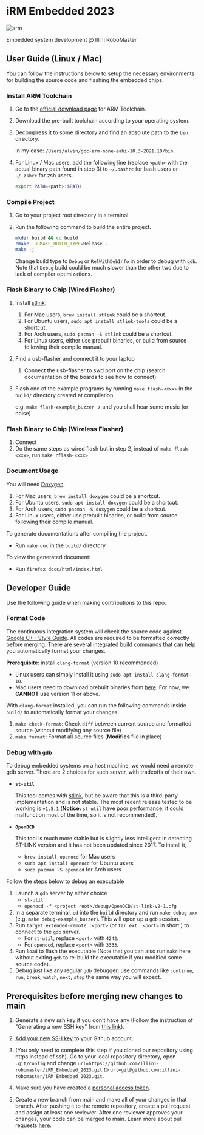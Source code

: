 # iRM Embedded 2023

![arm](https://github.com/illini-robomaster/iRM_Embedded_2022/workflows/arm%20build/badge.svg)

Embedded system development @ Illini RoboMaster

## User Guide (Linux / Mac)

You can follow the instructions below to setup the necessary environments for
building the source code and flashing the embedded chips.

### Install ARM Toolchain

1. Go to the [official download page](https://developer.arm.com/open-source/gnu-toolchain/gnu-rm/downloads)
   for ARM Toolchain.
2. Download the pre-built toolchain according to your operating system.
3. Decompress it to some directory and find an absolute path to the `bin` directory.

   In my case: `/Users/alvin/gcc-arm-none-eabi-10.3-2021.10/bin`.

4. For Linux / Mac users, add the following line (replace `<path>`
   with the actual binary path found in step 3) to `~/.bashrc` for bash users
   or `~/.zshrc` for zsh users.

   ```sh
   export PATH=<path>:$PATH
   ```

### Compile Project

1. Go to your project root directory in a terminal.
2. Run the following command to build the entire project.

   ```sh
   mkdir build && cd build
   cmake -DCMAKE_BUILD_TYPE=Release ..
   make -j
   ```

   Change build type to `Debug` or `RelWithDebInfo` in order to debug with `gdb`.
   Note that `Debug` build could be much slower than the other two due to lack
   of compiler optimizations.

### Flash Binary to Chip (Wired Flasher)



1. Install [stlink](https://github.com/stlink-org/stlink).

   1. For Mac users, `brew install stlink` could be a shortcut.
   2. For Ubuntu users, `sudo apt install stlink-tools` could be a shortcut.
   3. For Arch users, `sudo pacman -S stlink` could be a shortcut.
   4. For Linux users, either use prebuilt binaries, or build from source
      following their compile manual.

2. Find a usb-flasher and connect it to your laptop
   1. Connect the usb-flasher to swd port on the chip (search documentation of the boards to see how to connect)
   
3. Flash one of the example programs by running `make flash-<xxx>` in the
   `build/` directory created at compilation.

   e.g. `make flash-example_buzzer` -> and you shall hear some music (or noise)

### Flash Binary to Chip (Wireless Flasher)

1. Connect 
2. Do the same steps as wired flash but in step 2, instead of `make flash-<xxx>`, run `make rflash-<xxx>`


### Document Usage

You will need [Doxygen](https://www.doxygen.nl/index.html).

   1. For Mac users, `brew install doxygen` could be a shortcut.
   2. For Ubuntu users, `sudo apt install doxygen` could be a shortcut.
   3. For Arch users, `sudo pacman -S doxygen` could be a shortcut.
   4. For Linux users, either use prebuilt binaries, or build from source
      following their compile manual.

To generate documentations after compiling the project.

   - Run `make doc` in the `build/` directory

To view the generated document:

   - Run `firefox docs/html/index.html`

## Developer Guide

Use the following guide when making contributions to this repo.

### Format Code

The continuous integration system will check the source code against
[Google C++ Style Guide](https://google.github.io/styleguide/cppguide.html).
All codes are required to be formatted correctly before merging. There are several
integrated build commands that can help you automatically format your changes.

**Prerequisite**: install `clang-format` (version 10 recommended)

* Linux users can simply install it using `sudo apt install clang-format-10`.
* Mac users need to download prebuilt binaries from
  [here](https://releases.llvm.org/download.html). For now, we **CANNOT**
  use version 11 or above.

With `clang-format` installed, you can run the following commands inside `build/`
to automatically format your changes.

1. `make check-format`: Check `diff` between current source and
   formatted source (without modifying any source file)
2. `make format`: Format all source files (**Modifies** file in place)

### Debug with `gdb`

To debug embedded systems on a host machine, we would need a remote gdb server.
There are 2 choices for such server, with tradeoffs of their own.

* **`st-util`**

  This tool comes with [stlink](#flash-binary-to-chip), but be aware
  that this is a third-party implementation and is not stable. The most
  recent release tested to be working is `v1.5.1` (**Notice:** `st-util`
  have poor performance, it could malfunction most of the time, so
  it is not recommended).

* **`OpenOCD`**

  This tool is much more stable but is slightly less intelligent in detecting
  ST-LINK version and it has not been updated since 2017. To install it,
    * `brew install openocd` for Mac users
    * `sudo apt install openocd` for Ubuntu users
    * `sudo pacman -S openocd` for Arch users

Follow the steps below to debug an executable

1. Launch a `gdb` server by either choice
    * `st-util`
    * `openocd -f <project root>/debug/OpenOCD/st-link-v2-1.cfg`
2. In a separate terminal, `cd` into the `build` directory and run `make debug-xxx`
   (e.g. `make debug-example_buzzer`). This will open up a `gdb` session.
3. Run `target extended-remote :<port>` (or `tar ext :<port>` in short )
   to connect to the `gdb` server.
    * For `st-util`, replace `<port>` with `4242`.
    * For `openocd`, replace `<port>` with `3333`.
4. Run `load` to flash the executable (Note that you can also run `make` here
   without exiting `gdb` to re-build the executable if you modified some
   source code).
5. Debug just like any regular `gdb` debugger: use commands like `continue`,
   `run`, `break`, `watch`, `next`, `step` the same way you will expect.

## Prerequisites before merging new changes to main
1. Generate a new ssh key if you don't have any (Follow the instruction of "Generating a new SSH key" from [this link](https://docs.github.com/en/authentication/connecting-to-github-with-ssh/generating-a-new-ssh-key-and-adding-it-to-the-ssh-agent)).
   
2. [Add your new SSH key](https://docs.github.com/en/authentication/connecting-to-github-with-ssh/adding-a-new-ssh-key-to-your-github-account) to your Github account.

3. (You only need to complete this step if you cloned our repository using https instead of ssh).
   Go to your local repository directory, open `.git/config` and change `url=https://github.com/illini-robomaster/iRM_Embedded_2023.git` to
   `url=git@github.com:illini-robomaster/iRM_Embedded_2023.git`. 

4. Make sure you have created a [personal access token](https://docs.github.com/en/authentication/keeping-your-account-and-data-secure/creating-a-personal-access-token).
   
5. Create a new branch from main and make all of your changes in that branch. After pushing it to the remote repository, create a pull request and assign at least one reviewer. After one reviewer approves your changes, your code can be merged to main. Learn more about pull requests [here](https://docs.github.com/en/pull-requests/collaborating-with-pull-requests/proposing-changes-to-your-work-with-pull-requests/about-pull-requests).
